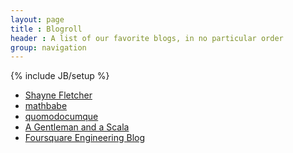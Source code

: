 ```yaml
---
layout: page
title : Blogroll
header : A list of our favorite blogs, in no particular order
group: navigation
---
```

{% include JB/setup %}

* [Shayne Fletcher][shayne]
* [mathbabe][cathy]
* [quomodocumque][jordan]
* [A Gentleman and a Scala][jliszka]
* [Foursquare Engineering Blog][foursquare]

[shayne]: http://shayne-fletcher.blogspot.com
[cathy]: http://mathbabe.org
[jordan]: http://quomodocumque.wordpress.com
[jliszka]: http://jliszka.github.io
[foursquare]: http://engineering.foursquare.com
